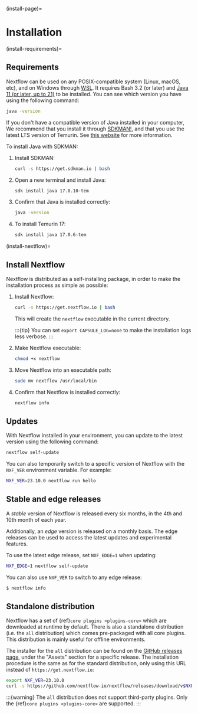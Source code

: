 (install-page)=

# Installation

(install-requirements)=

## Requirements

Nextflow can be used on any POSIX-compatible system (Linux, macOS, etc), and on Windows through [WSL](https://en.wikipedia.org/wiki/Windows_Subsystem_for_Linux). It requires Bash 3.2 (or later) and [Java 11 (or later, up to 21)](http://www.oracle.com/technetwork/java/javase/downloads/index.html) to be installed. You can see which version you have using the following command:

```bash
java -version
```

If you don't have a compatible version of Java installed in your computer, We recommend that you install it through [SDKMAN!](https://sdkman.io/), and that you use the latest LTS version of Temurin. See [this website](https://whichjdk.com/) for more information.

To install Java with SDKMAN:

1. Install SDKMAN:

    ```bash
    curl -s https://get.sdkman.io | bash
    ```

2. Open a new terminal and install Java:

    ```bash
    sdk install java 17.0.10-tem
    ```

3. Confirm that Java is installed correctly:

    ```bash
    java -version
    ```

4. To install Temurin 17:

   ```bash
   sdk install java 17.0.6-tem
   ```

(install-nextflow)=

## Install Nextflow

Nextflow is distributed as a self-installing package, in order to make the installation process as simple as possible:

1. Install Nextflow:

    ```bash
    curl -s https://get.nextflow.io | bash
    ```

    This will create the `nextflow` executable in the current directory.

    :::{tip}
    You can set `export CAPSULE_LOG=none` to make the installation logs less verbose.
    :::

2. Make Nextflow executable:

    ```bash
    chmod +x nextflow
    ```

3. Move Nextflow into an executable path:

    ```bash
    sudo mv nextflow /usr/local/bin
    ```

4. Confirm that Nextflow is installed correctly:

    ```bash
    nextflow info
    ```

## Updates

With Nextflow installed in your environment, you can update to the latest version using the following command:

```bash
nextflow self-update
```

You can also temporarily switch to a specific version of Nextflow with the `NXF_VER` environment variable. For example:

```bash
NXF_VER=23.10.0 nextflow run hello
```

## Stable and edge releases

A *stable* version of Nextflow is released every six months, in the 4th and 10th month of each year.

Additionally, an *edge* version is released on a monthly basis. The edge releases can be used to access the latest updates and experimental features.

To use the latest edge release, set `NXF_EDGE=1` when updating:

```bash
NXF_EDGE=1 nextflow self-update
```

You can also use `NXF_VER` to switch to any edge release:

```bash
$ nextflow info
```

## Standalone distribution

Nextflow has a set of {ref}`core plugins <plugins-core>` which are downloaded at runtime by default. There is also a standalone distribution (i.e. the `all` distribution) which comes pre-packaged with all core plugins. This distribution is mainly useful for offline environments.

The installer for the `all` distribution can be found on the [GitHub releases page](https://github.com/nextflow-io/nextflow/releases), under the "Assets" section for a specific release. The installation procedure is the same as for the standard distribution, only using this URL instead of `https://get.nextflow.io`:

```bash
export NXF_VER=23.10.0
curl -s https://github.com/nextflow-io/nextflow/releases/download/v$NXF_VER/nextflow-$NXF_VER-all
```

:::{warning}
The `all` distribution does not support third-party plugins. Only the {ref}`core plugins <plugins-core>` are supported.
:::

